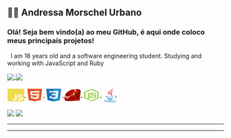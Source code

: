 ## :woman_technologist: Andressa Morschel Urbano


### Olá! Seja bem vindo(a) ao meu GitHub, é aqui onde coloco meus principais projetos!

 <p>&nbsp;  I am 18 years old and a software engineering student. Studying and working with JavaScript and Ruby</p>

 <div>
  <a href="https://github.com/andressamorschel">
  <img align="center" height="180em" widht= 47% src="https://github-readme-stats.vercel.app/api?username=andressamorschel&show_icons=true&theme=dracula&include_all_commits=true&count_private=true"/>
  <img align="center" height="180em" widht= 27% src="https://github-readme-stats.vercel.app/api/top-langs/?username=andressamorschel&layout=compact&langs_count=16&theme=dracula"/>
<div>



<div style="display: inline_block"><br>
  <img align="center" alt="Js" height="30" width="40" src="https://raw.githubusercontent.com/devicons/devicon/master/icons/javascript/javascript-plain.svg">
  <img align="center" alt="HTML" height="30" width="40" src="https://raw.githubusercontent.com/devicons/devicon/master/icons/html5/html5-original.svg">
  <img align="center" alt="CSS" height="30" width="40" src="https://raw.githubusercontent.com/devicons/devicon/master/icons/css3/css3-original.svg">
  <img align="center" alt="ruby" height="30" width="40" src="https://raw.githubusercontent.com/devicons/devicon/master/icons/ruby/ruby-original.svg">
  <img align="center" alt="nodejs" height="30" width="40" src="https://raw.githubusercontent.com/devicons/devicon/master/icons/nodejs/nodejs-original.svg">
  <img align="center" alt="java" height="34" width="40" src="https://raw.githubusercontent.com/devicons/devicon/master/icons/java/java-original.svg">
</div>
	<br>
	 <a href = "mailto: andressamorschel@gmail.com" title="E-mail"><img src="https://img.shields.io/badge/-Gmail-%23EA4335?style=for-the-badge&logo=gmail&logoColor=white" target="_blank"></a>
  <a href="https://www.linkedin.com/in/https://www.linkedin.com/in/andressa-morschel-693b211b5/" target="_blank"><img src="https://img.shields.io/badge/-LinkedIn-%230077B5?style=for-the-badge&logo=linkedin&logoColor=white" target="_blank"></a> 
 
	
</details>

---

</p>

---



